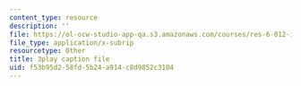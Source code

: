 ```yaml
---
content_type: resource
description: ''
file: https://ol-ocw-studio-app-qa.s3.amazonaws.com/courses/res-6-012-introduction-to-probability-spring-2018/f53b95d258fd5b24a914c8d9852c3104_tzW5jlfEvwU.vtt
file_type: application/x-subrip
resourcetype: Other
title: 3play caption file
uid: f53b95d2-58fd-5b24-a914-c8d9852c3104
---
```

